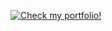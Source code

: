 [![Check my portfolio!](https://github.com/lisandroct/lisandroct/blob/master/bio.gif "Check my portfolio!")](https://lisandroct.com)
